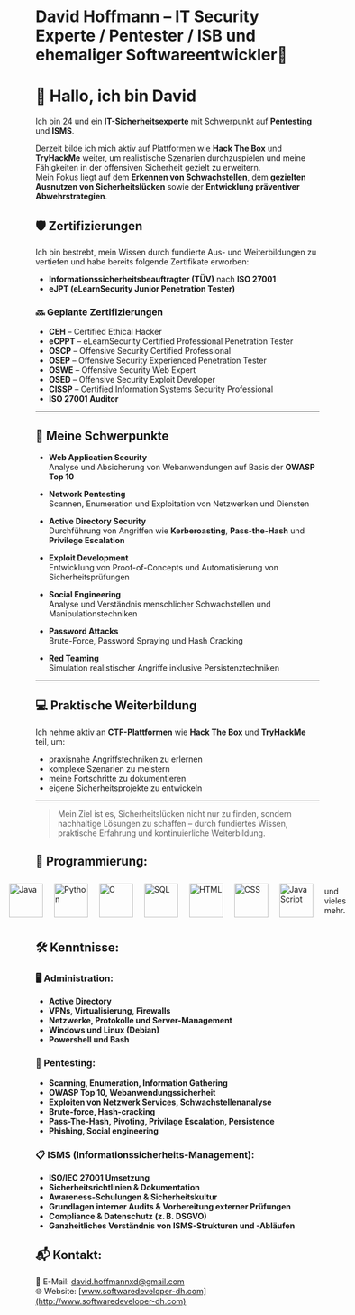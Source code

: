 # David Hoffmann – IT Security Experte / Pentester / ISB und ehemaliger Softwareentwickler🔐

# 👋 Hallo, ich bin David

Ich bin 24 und ein **IT-Sicherheitsexperte** mit Schwerpunkt auf **Pentesting** und **ISMS**.

Derzeit bilde ich mich aktiv auf Plattformen wie **Hack The Box** und **TryHackMe** weiter, um realistische Szenarien durchzuspielen und meine Fähigkeiten in der offensiven Sicherheit gezielt zu erweitern.  
Mein Fokus liegt auf dem **Erkennen von Schwachstellen**, dem **gezielten Ausnutzen von Sicherheitslücken** sowie der **Entwicklung präventiver Abwehrstrategien**.



## 🛡️ Zertifizierungen

Ich bin bestrebt, mein Wissen durch fundierte Aus- und Weiterbildungen zu vertiefen und habe bereits folgende Zertifikate erworben:

- **Informationssicherheitsbeauftragter (TÜV)** nach **ISO 27001**
- **eJPT (eLearnSecurity Junior Penetration Tester)**


### 🔜 Geplante Zertifizierungen
- **CEH** – Certified Ethical Hacker  
- **eCPPT** – eLearnSecurity Certified Professional Penetration Tester  
- **OSCP** – Offensive Security Certified Professional  
- **OSEP** – Offensive Security Experienced Penetration Tester  
- **OSWE** – Offensive Security Web Expert  
- **OSED** – Offensive Security Exploit Developer  
- **CISSP** – Certified Information Systems Security Professional  
- **ISO 27001 Auditor**

---

## 🎯 Meine Schwerpunkte

- **Web Application Security**  
  Analyse und Absicherung von Webanwendungen auf Basis der **OWASP Top 10**

- **Network Pentesting**  
  Scannen, Enumeration und Exploitation von Netzwerken und Diensten

- **Active Directory Security**  
  Durchführung von Angriffen wie **Kerberoasting**, **Pass-the-Hash** und **Privilege Escalation**

- **Exploit Development**  
  Entwicklung von Proof-of-Concepts und Automatisierung von Sicherheitsprüfungen

- **Social Engineering**  
  Analyse und Verständnis menschlicher Schwachstellen und Manipulationstechniken

- **Password Attacks**  
  Brute-Force, Password Spraying und Hash Cracking

- **Red Teaming**  
  Simulation realistischer Angriffe inklusive Persistenztechniken

---

## 💻 Praktische Weiterbildung

Ich nehme aktiv an **CTF-Plattformen** wie **Hack The Box** und **TryHackMe** teil, um:

- praxisnahe Angriffstechniken zu erlernen  
- komplexe Szenarien zu meistern  
- meine Fortschritte zu dokumentieren  
- eigene Sicherheitsprojekte zu entwickeln

---

> Mein Ziel ist es, Sicherheitslücken nicht nur zu finden, sondern nachhaltige Lösungen zu schaffen – durch fundiertes Wissen, praktische Erfahrung und kontinuierliche Weiterbildung.


## 🔧 Programmierung:
<div style="display: flex; justify-content: center; align-items: center; gap: 20px;">
    <img src="https://cdn.jsdelivr.net/gh/devicons/devicon/icons/java/java-original.svg" width="60" height="60" alt="Java"/>
  <img src="https://cdn.jsdelivr.net/gh/devicons/devicon/icons/python/python-original.svg" width="60" height="60" alt="Python"/>
  <img src="https://cdn.jsdelivr.net/gh/devicons/devicon/icons/c/c-original.svg" width="60" height="60" alt="C"/>
  <img src="https://cdn.jsdelivr.net/gh/devicons/devicon/icons/mysql/mysql-original-wordmark.svg" width="60" height="60" alt="SQL"/>
  <img src="https://cdn.jsdelivr.net/gh/devicons/devicon/icons/html5/html5-original.svg" width="60" height="60" alt="HTML"/>
  <img src="https://cdn.jsdelivr.net/gh/devicons/devicon/icons/css3/css3-original.svg" width="60" height="60" alt="CSS"/>
  <img src="https://cdn.jsdelivr.net/gh/devicons/devicon/icons/javascript/javascript-original.svg" width="60" height="60" alt="JavaScript"/> <p>   und vieles mehr.</p>
</div>

## 🛠️ Kenntnisse:
### 🖥️ Administration:
- **Active Directory**
- **VPNs, Virtualisierung, Firewalls**
- **Netzwerke, Protokolle und Server-Management**
- **Windows und Linux (Debian)**
- **Powershell und Bash**

### 🧪 Pentesting:
- **Scanning, Enumeration, Information Gathering**
- **OWASP Top 10, Webanwendungssicherheit**
- **Exploiten von Netzwerk Services, Schwachstellenanalyse**
- **Brute-force, Hash-cracking**
- **Pass-The-Hash, Pivoting, Privilage Escalation, Persistence**
- **Phishing, Social engineering**

### 📋 ISMS (Informationssicherheits-Management):
- **ISO/IEC 27001 Umsetzung**
- **Sicherheitsrichtlinien & Dokumentation**
- **Awareness-Schulungen & Sicherheitskultur**
- **Grundlagen interner Audits & Vorbereitung externer Prüfungen**
- **Compliance & Datenschutz (z. B. DSGVO)**
- **Ganzheitliches Verständnis von ISMS-Strukturen und -Abläufen**
  

## 📬 Kontakt:
📧 E-Mail: david.hoffmannxd@gmail.com  
🌐 Website: [www.softwaredeveloper-dh.com](http://www.softwaredeveloper-dh.com)
